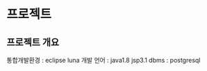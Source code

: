 # 프로젝트
## 프로젝트 개요
통합개발환경 : eclipse luna
개발 언어 : java1.8 jsp3.1
dbms : postgresql
<!--
## 프로젝트 설계
![개념적 설계](./img/database/pro01_01.png "개념적 설계")
![논리적 설계](./img/database/pro01_02.png "논리적 설계")
![물리적 설계1](./img/database/pro01_03.png "물리적 설계1")  
![물리적 설계2](./img/database/pro01_04.png "물리적 설계2")
![클래스 설계](./img/database/pro01_05.png "클래스 설계")
![기능 설계](./img/database/pro01_06.png "기능 설계")
![DB ERD](./img/database/pro01_07.png "DB ERD")
![회원가입 시퀀스](./img/database/pro01_08.png "회원가입 시퀀스")
![로그인 시퀀스](./img/database/pro01_09.png "로그인 시퀀스")

## 기능 구현
![메인페이지](./img/pro01_1.png "메인페이지 첫 번째")
![메인페이지](./img/pro01_2.png "메인페이지 두 번째")
![메인페이지](./img/pro01_3.png "메인페이지 세 번째")
![메인페이지](./img/pro01_4.png "메인페이지 네 번째")
![메인페이지](./img/pro01_5.png "메인페이지 다섯 번째")
![로그인페이지](./img/pro01_6.png "로그인 페이지")
![회원약관 페이지](./img/pro01_7.png "회원약관 페이지")
![회원가입 페이지](./img/pro01_8.png "회원가입 페이지")
![자주하는 질문 및 답변 페이지](./img/pro01_9.png "자주하는 질문 및 답변 페이지")
![자주하는 질문 및 답변 상세페이지](./img/pro01_10.png "자주하는 질문 및 답변 상세 페이지")
-->



